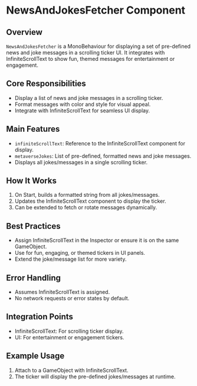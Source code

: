 # NewsAndJokesFetcher Component

## Overview
`NewsAndJokesFetcher` is a MonoBehaviour for displaying a set of pre-defined news and joke messages in a scrolling ticker UI. It integrates with InfiniteScrollText to show fun, themed messages for entertainment or engagement.

## Core Responsibilities
- Display a list of news and joke messages in a scrolling ticker.
- Format messages with color and style for visual appeal.
- Integrate with InfiniteScrollText for seamless UI display.

## Main Features
- `infiniteScrollText`: Reference to the InfiniteScrollText component for display.
- `metaverseJokes`: List of pre-defined, formatted news and joke messages.
- Displays all jokes/messages in a single scrolling ticker.

## How It Works
1. On Start, builds a formatted string from all jokes/messages.
2. Updates the InfiniteScrollText component to display the ticker.
3. Can be extended to fetch or rotate messages dynamically.

## Best Practices
- Assign InfiniteScrollText in the Inspector or ensure it is on the same GameObject.
- Use for fun, engaging, or themed tickers in UI panels.
- Extend the joke/message list for more variety.

## Error Handling
- Assumes InfiniteScrollText is assigned.
- No network requests or error states by default.

## Integration Points
- InfiniteScrollText: For scrolling ticker display.
- UI: For entertainment or engagement tickers.

## Example Usage
1. Attach to a GameObject with InfiniteScrollText.
2. The ticker will display the pre-defined jokes/messages at runtime. 